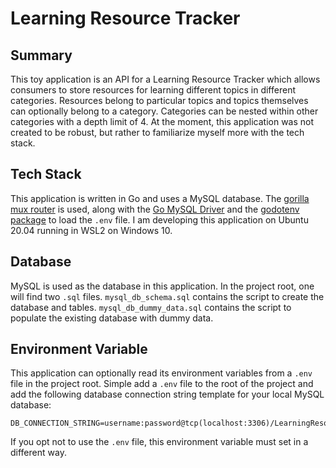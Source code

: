 # Learning Resource Tracker

## Summary

This toy application is an API for a Learning Resource Tracker which allows consumers to store resources for learning different topics in different categories. Resources belong to particular topics and topics themselves can optionally belong to a category. Categories can be nested within other categories with a depth limit of 4. At the moment, this application was not created to be robust, but rather to familiarize myself more with the tech stack.

## Tech Stack

This application is written in Go and uses a MySQL database. The [gorilla mux router](https://github.com/gorilla/mux) is used, along with the [Go MySQL Driver](https://github.com/go-sql-driver/mysql) and the [godotenv package](https://github.com/joho/godotenv) to load the `.env` file. I am developing this application on Ubuntu 20.04 running in WSL2 on Windows 10.

## Database

MySQL is used as the database in this application. In the project root, one will find two `.sql` files. `mysql_db_schema.sql` contains the script to create the database and tables. `mysql_db_dummy_data.sql` contains the script to populate the existing database with dummy data.

## Environment Variable

This application can optionally read its environment variables from a `.env` file in the project root. Simple add a `.env` file to the root of the project and add the following database connection string template for your local MySQL database:

```
DB_CONNECTION_STRING=username:password@tcp(localhost:3306)/LearningResourceTracker
```

If you opt not to use the `.env` file, this environment variable must set in a different way.
